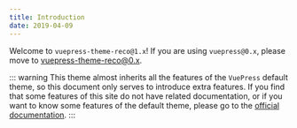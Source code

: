 ```yaml
---
title: Introduction
date: 2019-04-09
---
```


Welcome to `vuepress-theme-reco@1.x`! If you are using `vuepress@0.x`, please move to [vuepress-theme-reco@0.x](/en/views/0.x/).

::: warning
This theme almost inherits all the features of the `VuePress` default theme, so this document only serves to introduce extra features. If you find that some features of this site do not have related documentation, or if you want to know some features of the default theme, please go to the [official documentation](https://v1.vuepress.vuejs.org/theme/default-theme-config.html).
:::
